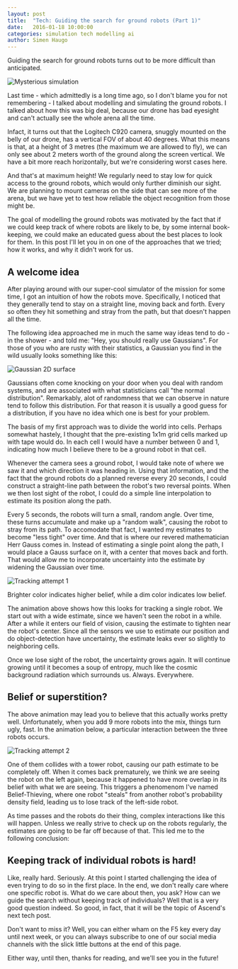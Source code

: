 ```yaml
---
layout: post
title:  "Tech: Guiding the search for ground robots (Part 1)"
date:   2016-01-18 10:00:00
categories: simulation tech modelling ai
author: Simen Haugo
---
```

Guiding the search for ground robots turns out to be more difficult than anticipated.

![Mysterious simulation](/public/assets/tech-guiding-search-1/title.png)

Last time - which admittedly is a long time ago, so I don't blame you for not remembering - I talked about modelling and simulating the ground robots. I talked about how this was big deal, because our drone has bad eyesight and can't actually see the whole arena all the time.

Infact, it turns out that the Logitech C920 camera, snuggly mounted on the belly of our drone, has a vertical FOV of about 40 degrees. What this means is that, at a height of 3 metres (the maximum we are allowed to fly), we can only see about 2 meters worth of the ground along the screen vertical. We have a bit more reach horizontally, but we're considering worst cases here.

And that's at maximum height! We regularly need to stay low for quick access to the ground robots, which would only further diminish our sight. We are planning to mount cameras on the side that can see more of the arena, but we have yet to test how reliable the object recognition from those might be.

The goal of modelling the ground robots was motivated by the fact that if we could keep track of where robots are likely to be, by some internal book-keeping, we could make an educated guess about the best places to look for them. In this post I'll let you in on one of the approaches that we tried; how it works, and why it didn't work for us.

A welcome idea
--------------
After playing around with our super-cool simulator of the mission for some time, I got an intuition of how the robots move. Specifically, I noticed that they generally tend to stay on a straight line, moving back and forth. Every so often they hit something and stray from the path, but that doesn't happen all the time.

The following idea approached me in much the same way ideas tend to do - in the shower - and told me: "Hey, you should really use Gaussians". For those of you who are rusty with their statistics, a Gaussian you find in the wild usually looks something like this:

![Gaussian 2D surface](/public/assets/tech-guiding-search-1/gaussian.png)

Gaussians often come knocking on your door when you deal with random systems, and are associated with what statisticians call "the normal distribution". Remarkably, alot of randomness that we can observe in nature tend to follow this distribution. For that reason it is usually a good guess for a distribution, if you have no idea which one is best for your problem.

The basis of my first approach was to divide the world into cells. Perhaps somewhat hastely, I thought that the pre-existing 1x1m grid cells marked up with tape would do. In each cell I would have a number between 0 and 1, indicating how much I believe there to be a ground robot in that cell.

Whenever the camera sees a ground robot, I would take note of where we saw it and which direction it was heading in. Using that information, and the fact that the ground robots do a planned reverse every 20 seconds, I could construct a straight-line path between the robot's two reversal points. When we then lost sight of the robot, I could do a simple line interpolation to estimate its position along the path.

Every 5 seconds, the robots will turn a small, random angle. Over time, these turns accumulate and make up a "random walk", causing the robot to stray from its path. To accomodate that fact, I wanted my estimates to become "less tight" over time. And that is where our revered mathematician Herr Gauss comes in. Instead of estimating a single point along the path, I would place a Gauss surface on it, with a center that moves back and forth. That would allow me to incorporate uncertainty into the estimate by widening the Gaussian over time.

![Tracking attempt 1](/public/assets/tech-guiding-search-1/tracking-1.gif)
<p class="text-muted centered">
    Brighter color indicates higher belief, while a dim color indicates low belief.
</p>

The animation above shows how this looks for tracking a single robot. We start out with a wide estimate, since we haven't seen the robot in a while. After a while it enters our field of vision, causing the estimate to tighten near the robot's center. Since all the sensors we use to estimate our position and do object-detection have uncertainty, the estimate leaks ever so slightly to neighboring cells.

Once we lose sight of the robot, the uncertainty grows again. It will continue growing until it becomes a soup of entropy, much like the cosmic background radiation which surrounds us. Always. Everywhere.

Belief or superstition?
-----------------------
The above animation may lead you to believe that this actually works pretty well. Unfortunately, when you add 9 more robots into the mix, things turn ugly, fast. In the animation below, a particular interaction between the three robots occurs.

![Tracking attempt 2](/public/assets/tech-guiding-search-1/tracking-2.gif)

One of them collides with a tower robot, causing our path estimate to be completely off. When it comes back prematurely, we think we are seeing the robot on the left again, because it happened to have more overlap in its belief with what we are seeing. This triggers a phenomenom I've named Belief-Thieving, where one robot "steals" from another robot's probability density field, leading us to lose track of the left-side robot.

As time passes and the robots do their thing, complex interactions like this will happen. Unless we really strive to check up on the robots regularly, the estimates are going to be far off because of that. This led me to the following conclusion:

Keeping track of individual robots is hard!
-------------------------------------------
Like, really hard. Seriously. At this point I started challenging the idea of even trying to do so in the first place. In the end, we don't really care where one specific robot is. What do we care about then, you ask? How can we guide the search without keeping track of individuals? Well that is a very good question indeed. So good, in fact, that it will be the topic of Ascend's next tech post.

Don't want to miss it? Well, you can either wham on the F5 key every day until next week, or you can always subscribe to one of our social media channels with the slick little buttons at the end of this page.

Either way, until then, thanks for reading, and we'll see you in the future!
